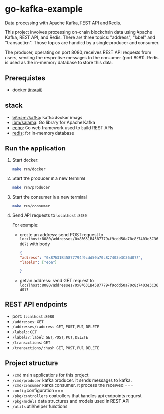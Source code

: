 # go-kafka-example
Data processing with Apache Kafka, REST API and Redis.

This project involves processing on-chain blockchain data using Apache Kafka, REST API, and Redis.
There are three topics: "address", "label" and "transaction". Those topics are handled by a single producer and consumer.

The producer, operating on port 8080, receives REST API requests from users, sending the respective messages to the consumer (port 8081). Redis is used as the in-memory database to store this data.


## Prerequistes
- docker ([install](https://docs.docker.com/engine/install/))
## stack
- [bitnami/kafka](https://hub.docker.com/r/bitnami/kafka): kafka docker image
- [ibm/sarama](https://github.com/IBM/sarama): Go library for Apache Kafka
- [echo](https://echo.labstack.com/): Go web framework used to build REST APIs
- [redis](https://redis.uptrace.dev/guide/go-redis.html): for in-memory database
## Run the application
1. Start docker: 
    ```bash
    make run/docker
    ```
2. Start the producer in a new terminal
    ```bash
    make run/producer
    ```
3. Start the consumer in a new terminal
    ```bash
    make run/consumer
    ```
4. Send API requests to `localhost:8080`
   
    For example:
   
    - create an address:
        send POST request to `localhost:8080/addresses/0x87631B45877794f9cdd50a70c827403e3C36d072`
        with body
        ```json
        {
        "address": "0x87631B45877794f9cdd50a70c827403e3C36d072",
        "labels": ["eoa"]
        
        }
        ```

    - get an address:
        send GET request to `localhost:8080/addresses/0x87631B45877794f9cdd50a70c827403e3C36d072`   
## REST API endpoints
- port: `localhost:8080`
- `/addresses`: `GET`
- `/addresses/:address`: `GET`, `POST`, `PUT`, `DELETE`
- `/labels`: `GET`
- `/labels/:label`: `GET`, `POST`, `PUT`, `DELETE`
- `/transactions`: `GET`
- `/transactions/:hash`: `GET`, `POST`, `PUT`, `DELETE`

## Project structure
- `/cmd`
main applications for this project
- `/cmd/producer`
kafka producer. it sends messages to kafka.
- `/cmd/consumer`
kafka consumer. It process the received 
===
- `config`
configuration
===
- `/pkg/controllers`
controllers that handles api endpoints request
- `/pkg/models`
data structures and models used in REST API
- `/utils`
util/helper functions
